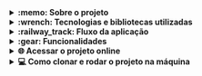 <details>
  <summary>
    <strong>:memo: Sobre o projeto</strong>
  </summary><br>

  - Último projeto desenvolvido no módulo de back-end da Trybe.
 
  - Tive a experiência de fazê-lo com outros 3 estudantes, porém decidi recriá-lo sozinho adicionando Docker, TypeScript e POO com o intúito de praticar.
  
  - O projeto contém 3 tipos de autenticação (usuário, vendedor e administrador), contando com proteção para essas rotas no front e back.
  
  - Desenvolvido apenas para tela 360x640
</details>
  
<details>
  <summary>
    <strong>:wrench: Tecnologias e bibliotecas utilizadas</strong>
  </summary><br>
  
  <strong>Front-end</strong>

  - HTML5
  - CSS3
  - JavaScript
  - React
  - Joi
  - Moment.js
  
  <strong>Back-end</strong>
  
  - Node.js
  - Express.js
  - Bcrypt.js
  - Joi
  - JWT
  - MySQL
  - Sequelize
  - NodeMailer
  - TypeScript

  Além de que todo projeto foi desenvolvido em containers Docker e com ESLint para estilização.
  
</details>

<details>
  <summary>
    <strong>:railway_track:	Fluxo da aplicação</strong>
  </summary><br>
  
  <strong>Fluxo Comum</strong>

  - Tela de login: /login;
  - Tela de registro: /register;
  
  <strong>Fluxo do cliente</strong>

  - Tela de produtos: /customer/products;
  - Tela de checkout: /customer/checkout;
  - Tela de pedidos: /customer/orders;
  - Tela de detalhes do pedido: /customer/orders/:id
  
  <strong>Fluxo do vendedor</strong>

  - Tela de pedidos: /seller/orders
  - Tela de detalhes do pedido /seller/orders/:id
  
  <strong>Fluxo do administrador</strong>

  - Tela de gerenciamento de usuários: /admin/manage;
</details>

<details>
  <summary>
    <strong>:gear: Funcionalidades </strong>
  </summary><br>
  
  <strong>Cliente</strong>

   - Terá acesso apenas ao fluxo do cliente.
   - Pode se cadastrar, onde terá que ativar seu cadastro por um link enviado no email...Assim que ativado, será redirecionado à pagina principal de cliente já logado.
   - Pode criar um pedido.
   - Pode ver todos os seus pedidos e os detalhes de cada um, onde mostra algumas informações como o status daquele pedido.
   - Pode confirmar o recebimento do pedido, atualizando seu status para "Entegue".
  
  <strong>Vendedor</strong>

   - Terá acesso apenas ao fluxo do vendedor.
   - Pode ver todas as suas vendas realizadas.
   - Pode ver os detalhes de uma venda, onde consegue atualizar o status dos pedidos para "Preparando" e "Em Trânsito".
  
  <strong>Administrador</strong>
  
   - Terá acesso apenas ao fluxo do administrador.
   - Consegue ver todos os cadastros do sistema.
   - Pode criar novos usuários (incluindo vendedores e administradores), sem precisar de ativação via email.
   - Pode apagar o cadastro de qualquer pessoa.
  
  <strong>Aplicação em geral</strong>
  
   - Mensagens de erros customizadas na hora do cadastro para ajudar o cliente no preenchimento do formulário.
   - Rotas protegidas no Front-end.
   - Requisições para API protegidas, como por exemplo, apenas um usuário administrador pode apagar um cadastro.
   - Geração de token para manter o usuário logado e fazer requisições seguras, sem manipulação de dados. 
   - Algumas informações são salvas no localStorage, como o carrinho na tela /customer/products, com o propósito de manter os produtos no carrinho caso o cliente saia da página.
</details>

<details>
  <summary>
    <strong>🌐 Acessar o projeto online</strong>
  </summary><br>

  https://delivery-app-deploy.vercel.app/
  
  <strong>Colocando a aplicação em 360x640</strong>
  
    1) Abra o link
    2) Aperte F12
    3) Aperte Ctrl + Shift + M
    4) coloque em 360x640
</details>

<details>
  <summary>
    <strong>💻 Como clonar e rodar o projeto na máquina</strong>
  </summary><br>
  
  Desenvolvido com:
    - node v16.17.1
    - docker v20.10.18
    - docker-compose v2.5.0
    - npm v8.15.0
  
  1- Clone o repositório: 
  
  <code>git clone git@github.com:FelipeBarbozaa/Delivery-App.git</code>
  
  2- Entre na pasta Delivery-app
  
  3- Instale as dependências do front:
  
  <code>npm run prestart:front </code>
  
  4- Instale as dependências do back:
  
  <code>npm run prestart:back </code>
  
  5- Rode os containers docker:
  
  <code>npm run compose:up</code>
  
  6- Rode as seeds para gerar o banco de dados
  
  <code>npm run db:reset</code>

</details>
